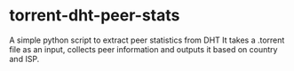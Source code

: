 # torrent-dht-peer-stats
A simple python script to extract peer statistics from DHT
It takes a .torrent file as an input, collects peer information and outputs it based on country and ISP.
